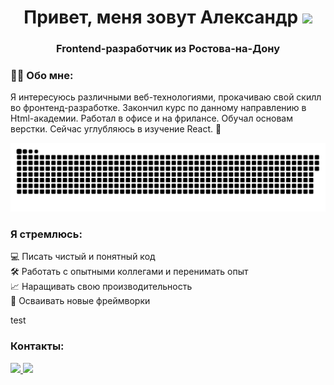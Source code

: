 <h1 align="center">Привет, меня зовут Александр
  <img src="https://github.com/blackcater/blackcater/raw/main/images/Hi.gif" height="32"/>
</h1>
<h3 align="center">Frontend-разработчик из Ростова-на-Дону</h3>

### :man_technologist: Обо мне:

Я интересуюсь различными веб-технологиями, прокачиваю свой скилл во фронтенд-разработке. Закончил курс по данному направлению в Html-академии. Работал в офисе и на фрилансе. Обучал основам верстки. Сейчас углубляюсь в изучение React. 👀

<p align="center">
 <img width="600" src="assets/github-snake.svg" alt="snake"/>
</p>

### Я стремлюсь:
 💻 Писать чистый и понятный код<br>
 🛠 Работать с опытными коллегами и перенимать опыт<br>
 📈 Наращивать свою производительность<br>
 🤯 Осваивать новые фреймворки<br>



test
### Контакты:
<div>
    <a href="https://t.me/jacklex_x">
    <img src="https://img.icons8.com/3d-fluency/94/null/telegram.png" style="width: 50px";>
    </a>
    <a href="https://vk.com/id93906739">
    <img src="https://img.icons8.com/3d-fluency/94/null/vk-circled.png" style="width: 50px">
    </a>   
</div>

